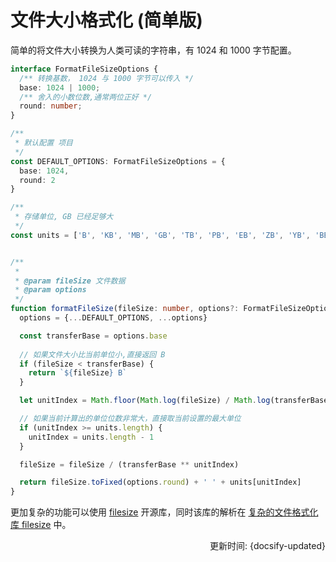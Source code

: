 # 文件大小格式化 (简单版)

简单的将文件大小转换为人类可读的字符串，有 1024 和 1000 字节配置。

```ts
interface FormatFileSizeOptions {
  /** 转换基数， 1024 与 1000 字节可以传入 */
  base: 1024 | 1000;
  /** 舍入的小数位数,通常两位正好 */
  round: number;
}

/**
 * 默认配置 项目
 */
const DEFAULT_OPTIONS: FormatFileSizeOptions = {
  base: 1024,
  round: 2
}

/**
 * 存储单位, GB 已经足够大
 */
const units = ['B', 'KB', 'MB', 'GB', 'TB', 'PB', 'EB', 'ZB', 'YB', 'BB']


/**
 *
 * @param fileSize 文件数据
 * @param options
 */
function formatFileSize(fileSize: number, options?: FormatFileSizeOptions) {
  options = {...DEFAULT_OPTIONS, ...options} 

  const transferBase = options.base
  
  // 如果文件大小比当前单位小,直接返回 B 
  if (fileSize < transferBase) {
    return `${fileSize} B`
  }

  let unitIndex = Math.floor(Math.log(fileSize) / Math.log(transferBase))

  // 如果当前计算出的单位位数非常大，直接取当前设置的最大单位
  if (unitIndex >= units.length) {
    unitIndex = units.length - 1
  }

  fileSize = fileSize / (transferBase ** unitIndex)

  return fileSize.toFixed(options.round) + ' ' + units[unitIndex]
}
```

更加复杂的功能可以使用 [filesize](https://github.com/avoidwork/filesize.js) 开源库，同时该库的解析在 [复杂的文件格式化库 filesize](./filesize) 中。

<div style="float: right">更新时间: {docsify-updated}</div>
